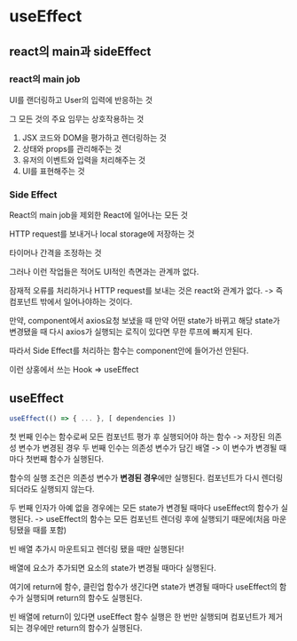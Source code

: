 # useEffect

## react의 main과 sideEffect

### react의 main job

UI를 랜더링하고 User의 입력에 반응하는 것

그 모든 것의 주요 임무는 상호작용하는 것

1. JSX 코드와 DOM을 평가하고 렌더링하는 것
2. 상태와 props를 관리해주는 것
3. 유저의 이벤트와 입력을 처리해주는 것
4. UI를 표현해주는 것

### Side Effect

React의 main job을 제외한 React에 일어나는 모든 것

HTTP request를 보내거나 local storage에 저장하는 것

타이머나 간격을 조정하는 것

그러나 이런 작업들은 적어도 UI적인 측면과는 관계까 없다.

잠재적 오류를 처리하거나 HTTP request를 보내는 것은 react와 관계가 없다.
-> 즉 컴포넌트 밖에서 일어나야하는 것이다.

만약, component에서 axios요청 보냈을 때 만약 어떤 state가 바뀌고 해당 state가 변경됐을 때 다시 axios가 실행되는 로직이 있다면 무한 루프에 빠지게 된다.

따라서 Side Effect를 처리하는 함수는 component안에 들어가선 안된다.

이런 상홍에서 쓰는 Hook => useEffect

## useEffect

```js
useEffect(() => { ... }, [ dependencies ])
```

첫 번째 인수는 함수로써 모든 컴포넌트 평가 후 실행되어야 하는 함수 -> 저장된 의존성 변수가 변경된 경우
두 번째 인수는 의존성 변수가 담긴 배열 -> 이 변수가 변경될 때마다 첫번째 함수가 실행된다.

함수의 실행 조건은 의존성 변수가 **변경된 경우**에만 실행된다. 컴포넌트가 다시 렌더링 되더라도 실행되지 않는다.

두 번째 인자가 아예 없을 경우에는 모든 state가 변경될 때마다 useEffect의 함수가 실행된다.
-> useEffect의 함수는 모든 컴포넌트 렌더링 후에 실행되기 때문에(처음 마운팅됐을 때를 포함)

빈 배열 추가시 마운트되고 렌더링 됐을 때만 실행된다!

배열에 요소가 추가되면 요소의 state가 변경될 때마다 실행된다.

여기에 return에 함수, 클린업 함수가 생긴다면 state가 변경될 때마다 useEffect의 함수가 실행되며 return의 함수도 실행된다.

빈 배열에 return이 있다면 useEffect 함수 실행은 한 번만 실행되며 컴포넌트가 제거되는 경우에만 return의 함수가 실행된다.
